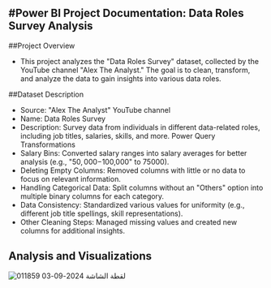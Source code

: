 #Power BI Project Documentation: Data Roles Survey Analysis
------
##Project Overview
- This project analyzes the "Data Roles Survey" dataset, collected by the YouTube channel "Alex The Analyst." The goal is to clean, transform, and analyze the data to gain insights into various data roles.

##Dataset Description
- Source: "Alex The Analyst" YouTube channel
- Name: Data Roles Survey
- Description: Survey data from individuals in different data-related roles, including job titles, salaries, skills, and more.
Power Query Transformations
- Salary Bins: Converted salary ranges into salary averages for better analysis (e.g., "$50,000-$100,000" to 75000).
- Deleting Empty Columns: Removed columns with little or no data to focus on relevant information.
- Handling Categorical Data: Split columns without an "Others" option into multiple binary columns for each category.
- Data Consistency: Standardized various values for uniformity (e.g., different job title spellings, skill representations).
- Other Cleaning Steps: Managed missing values and created new columns for additional insights.
## Analysis and Visualizations
![لقطة الشاشة 2024-09-03 011859](https://github.com/user-attachments/assets/60be5ba2-c1ee-4ced-8e27-802ffa27cc4d)

